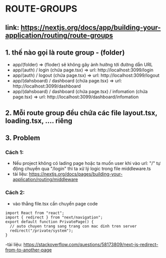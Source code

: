# ROUTE-GROUPS

## link: https://nextjs.org/docs/app/building-your-application/routing/route-groups

## 1. thế nào gọi là route group - (folder)

- app/(folder) => (floder) sẽ không gây ảnh hưởng tới đường dẫn URL
- app/(auth) / login (chứa page.tsx) => url: http://localhost:3099/login
- app/(auth) / logout (chứa page.tsx) => url: http://localhost:3099/logout
- app/(dahsboard) / dashboard (chứa page.tsx) => url: http://localhost:3099/dashboard
- app/(dahsboard) / dashboard (chứa page.tsx) / infomation (chứa page.tsx) => url: http://localhost:3099/dashboard/infomation

## 2. Mỗi route group đều chứa các file layout.tsx, loading.tsx, .... riêng

## 3. Problem

### Cách 1:

- Nếu project không có lading page hoặc ta muốn user khi vào url: "/" tự động chuyển qua "/login" thì ta xử lý logic trong file middleware.ts
- tài liệu: https://nextjs.org/docs/pages/building-your-application/routing/middleware

### Cách 2:

- vào thẳng file.tsx cần chuyển page code

```tsx
import React from "react";
import { redirect } from "next/navigation";
export default function PrivatePage() {
  // auto chuyen trang sang trang con mac dinh tren server
  redirect("/private/system");
}
```

-tài liệu: https://stackoverflow.com/questions/58173809/next-js-redirect-from-to-another-page
